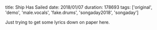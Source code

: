 title: Ship Has Sailed
date: 2018/01/07
duration: 178693
tags: ['original', 'demo', 'male.vocals', 'fake.drums', 'songaday2018', 'songaday']

Just trying to get some lyrics down on paper here.
